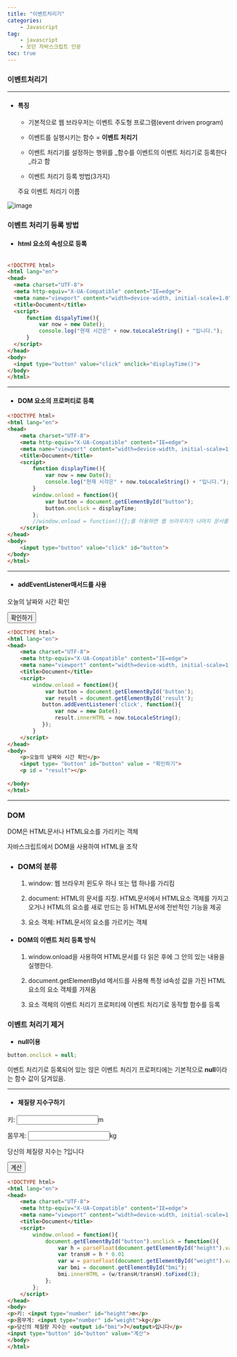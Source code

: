 ```yaml
---
title: "이벤트처리기"
categories:
    - Javascript
tag:
    - javascript
    - 모던 자바스크립트 인문
toc: true
---
```


### 이벤트처리기 

---

* #### 특징

    - 기본적으로 웹 브라우저는 이벤트 주도형 프로그램(event driven program)

    - 이벤트를 실행시키는 함수 = **이벤트 처리기**

    - 이벤트 처리기를 설정하는 행위를 _함수를 이벤트의 이벤트 처리기로 등록한다_라고 함

    - 이벤트 처리기 등록 방법(3가지)
        


    주요 이벤트 처리기 이름

![image](https://user-images.githubusercontent.com/83913407/126605222-4c3d3759-2c3c-4b16-a196-58d320f09db9.png)


### 이벤트 처리기 등록 방법 

  * #### html 요소의 속성으로 등록


  ```html

<!DOCTYPE html>
<html lang="en">
<head>
    <meta charset="UTF-8">
    <meta http-equiv="X-UA-Compatible" content="IE=edge">
    <meta name="viewport" content="width=device-width, initial-scale=1.0">
    <title>Document</title>
    <script>
        function dispalyTime(){
            var now = new Date();
            console.log("현재 시간은" + now.toLocaleString() + "입니다.");
        }
    </script>
</head>
<body>
    <input type="button" value="click" onclick="displayTime()">
</body>
</html>
```

---
    
  * #### DOM 요소의 프로퍼티로 등록

```html
<!DOCTYPE html>
<html lang="en">
<head>
    <meta charset="UTF-8">
    <meta http-equiv="X-UA-Compatible" content="IE=edge">
    <meta name="viewport" content="width=device-width, initial-scale=1.0">
    <title>Document</title>
    <script>
        function displayTime(){
            var now = new Date();
            console.log("현재 시각은" + now.toLocaleString() + "입니다.");
        }
        window.onload = function(){
            var button = document.getElementById("button");
            button.onclick = displayTime;
        };
        //window.onload = function(){};를 이용하면 웹 브라우저가 나머지 문서를 먼저 읽어 들인 후에 실행되게 한다.//
    </script>
</head>
<body>
    <input type="button" value="click" id="button">
</body>
</html>
```


---
    
  * #### addEventListener매서드를 사용

<!DOCTYPE html>
<html lang="en">
<head>
    <meta charset="UTF-8">
    <meta http-equiv="X-UA-Compatible" content="IE=edge">
    <meta name="viewport" content="width=device-width, initial-scale=1.0">
    <title>Document</title>
    <script>
        window.onload = function(){
            var button = document.getElementById('button');
            var result = document.getElementById('result');
           button.addEventListener('click', function(){
               var now = new Date();
               result.innerHTML = now.toLocaleString();
           });
        }
    </script>
</head>
<body>
    <p>오늘의 날짜와 시간 확인</p>
    <input type= "button" id="button" value = "확인하기">
    <p id = "result"></p>
    
</body>
</html>


```html
<!DOCTYPE html>
<html lang="en">
<head>
    <meta charset="UTF-8">
    <meta http-equiv="X-UA-Compatible" content="IE=edge">
    <meta name="viewport" content="width=device-width, initial-scale=1.0">
    <title>Document</title>
    <script>
        window.onload = function(){
            var button = document.getElementById('button');
            var result = document.getElementById('result');
           button.addEventListener('click', function(){
               var now = new Date();
               result.innerHTML = now.toLocaleString();
           });
        }
    </script>
</head>
<body>
    <p>오늘의 날짜와 시간 확인</p>
    <input type= "button" id="button" value = "확인하기">
    <p id = "result"></p>
    
</body>
</html>
```


---

### DOM

DOM은 HTML문서나 HTML요소를 가리키는 객체

자바스크립트에서 DOM을 사용하여 HTML을 조작

* ### DOM의 분류

    1. window: 웹 브라우저 윈도우 하나 또는 탭 하나를 가리킴

    2. document: HTML의 문서를 지칭. HTML문서에서 HTML요소 객체를 가지고 오거나 HTML의 요소를 새로 만드는 등 HTML문서에 전반적인 기능을 제공

    3. 요소 객체: HTML문서의 요소를 가르키는 객체

* #### DOM의 이벤트 처리 등록 방식 

    1. window.onload을 사용하여 HTML문서를 다 읽은 후에 그 안의 있는 내용을 실행한다.

    2. document.getElementById 메서드를 사용해 특정 id속성 값을 가진 HTML요소의 요소 객체를 가져옴

    3. 요소 객체의 이벤트 처리기 프로퍼티에 이벤트 처리기로 동작할 함수를 등록


### 이벤트 처리기 제거 

- **null이용**

```javascript
button.onclick = null;
```

이벤트 처리기로 등록되어 있는 않은 이벤트 처리기 프로퍼티에는 기본적으로 **null**이라는 함수 값이 담겨있음.


---

* #### 체질량 지수구하기 

<!DOCTYPE html>
<html lang="en">
<head>
    <meta charset="UTF-8">
    <meta http-equiv="X-UA-Compatible" content="IE=edge">
    <meta name="viewport" content="width=device-width, initial-scale=1.0">
    <title>Document</title>
    <script>
        window.onload = function(){
            document.getElementById("button").onclick = function(){
                var h = parseFloat(document.getElementById("height").value);
                var transH = h * 0.01
                var w = parseFloat(document.getElementById("weight").value);
                var bmi = document.getElementById("bmi");
                bmi.innerHTML = (w/transH/transH).toFixed(1);
            };
        };
    </script>
</head>
<body>
<p>키: <input type="number" id="height">m</p>
<p>몸무게: <input type="number" id="weight">kg</p>
<p>당신의 체질량 지수는 <output id="bmi">?</output>입니다</p>
<input type="button" id="button" value="계산">
</body>
</html>


```html
<!DOCTYPE html>
<html lang="en">
<head>
    <meta charset="UTF-8">
    <meta http-equiv="X-UA-Compatible" content="IE=edge">
    <meta name="viewport" content="width=device-width, initial-scale=1.0">
    <title>Document</title>
    <script>
        window.onload = function(){
            document.getElementById("button").onclick = function(){
                var h = parseFloat(document.getElementById("height").value);
                var transH = h * 0.01
                var w = parseFloat(document.getElementById("weight").value);
                var bmi = document.getElementById("bmi");
                bmi.innerHTML = (w/transH/transH).toFixed(1);
            };
        };
    </script>
</head>
<body>
<p>키: <input type="number" id="height">m</p>
<p>몸무게: <input type="number" id="weight">kg</p>
<p>당신의 체질량 지수는 <output id="bmi">?</output>입니다</p>
<input type="button" id="button" value="계산">
</body>
</html>
```